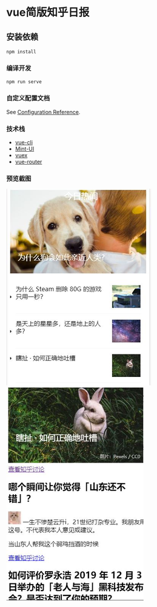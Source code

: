 # vue简版知乎日报

## 安装依赖
```
npm install
```

### 编译开发
```
npm run serve
```

### 自定义配置文档
See [Configuration Reference](https://cli.vuejs.org/config/).

### 技术栈
- [vue-cli](https://cli.vuejs.org/)
- [Mint-UI](http://mint-ui.github.io/docs/#/en2/quickstart)
- [vuex](https://vuex.vuejs.org/)
- [vue-router](https://router.vuejs.org/zh/)

### 预览截图
![主页](./src/assets/images/snapshot.jpg)
![detail](./src/assets/images/detail.jpg)

